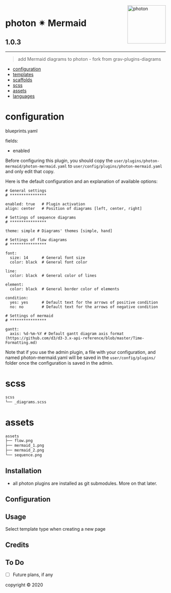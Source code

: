 <a href="https://photon-platform.net/">
    <img src="https://photon-platform.net/user/images/photon-logo-banner.png" alt="photon" title="photon" align="right" height="120" />
</a>


# photon ✴ Mermaid

## 1.0.3

---


> add Mermaid diagrams to photon - fork from grav-plugins-diagrams

- [configuration](#configuration)
- [templates](#templates)
- [scaffolds](#scaffolds)
- [scss](#scss)
- [assets](#assets)
- [languages](#languages)

# configuration
blueprints.yaml

fields:
- enabled

Before configuring this plugin, you should copy the `user/plugins/photon-mermaid/photon-mermaid.yaml` to `user/config/plugins/photon-mermaid.yaml` and only edit that copy.

Here is the default configuration and an explanation of available options:

```
# General settings
# ****************

enabled: true	# Plugin activation
align: center	# Position of diagrams [left, center, right]

# Settings of sequence diagrams
# ****************

theme: simple # Diagrams' themes [simple, hand]

# Settings of flow diagrams
# ****************

font:
  size: 14		# General font size
  color: black	# General font color

line:
  color: black	# General color of lines

element:
  color: black	# General border color of elements

condition:
  yes: yes		# Default text for the arrows of positive condition
  no: no		# Default text for the arrows of negative condition

# Settings of mermaid
# ****************

gantt:
  axis: %d-%m-%Y # Default gantt diagram axis format (https://github.com/d3/d3-3.x-api-reference/blob/master/Time-Formatting.md)
```

Note that if you use the admin plugin, a file with your configuration, and named photon-mermaid.yaml will be saved in the `user/config/plugins/` folder once the configuration is saved in the admin.


# scss

```sh
scss
└── _diagrams.scss
```

# assets

```sh
assets
├── flow.png
├── mermaid_1.png
├── mermaid_2.png
└── sequence.png
```


## Installation

- all photon plugins are installed as git submodules. More on that later.



## Configuration


## Usage

Select template type when creating a new page

## Credits


## To Do

- [ ] Future plans, if any


copyright &copy; 2020
